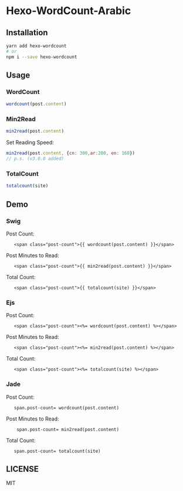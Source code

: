 # Hexo-WordCount-Arabic

## Installation

```bash
yarn add hexo-wordcount
# or
npm i --save hexo-wordcount
```

## Usage

###  WordCount


```js
wordcount(post.content)
```

###  Min2Read

```js
min2read(post.content)
```

 Set Reading Speed:

```js
min2read(post.content, {cn: 300,ar:200, en: 160})
// p.s. (v3.0.0 added)
```

###  TotalCount

```js
totalcount(site)
```

## Demo

### Swig

Post Count:

```swig
   <span class="post-count">{{ wordcount(post.content) }}</span>
```

Post Minutes to Read:

```swig
   <span class="post-count">{{ min2read(post.content) }}</span>
```

Total Count:

```swig
   <span class="post-count">{{ totalcount(site) }}</span>
```

### Ejs

Post Count:

```ejs
   <span class="post-count"><%= wordcount(post.content) %></span>
```

Post Minutes to Read:

```ejs
   <span class="post-count"><%= min2read(post.content) %></span>
```

Total Count:

```ejs
   <span class="post-count"><%= totalcount(site) %></span>
```

### Jade

Post Count:

```jade
   span.post-count= wordcount(post.content)
```

Post Minutes to Read:

```jade
    span.post-count= min2read(post.content)
```


Total Count:

```swig
   span.post-count= totalcount(site)
```


## LICENSE

MIT
